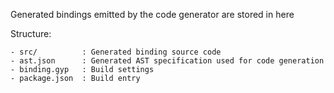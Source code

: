 Generated bindings emitted by the code generator are stored in here

Structure:

    - src/          : Generated binding source code
    - ast.json      : Generated AST specification used for code generation
    - binding.gyp   : Build settings
    - package.json  : Build entry
